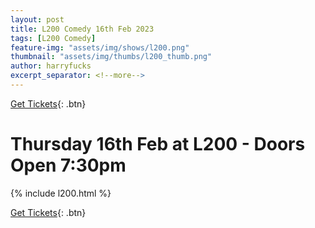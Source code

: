 ```yaml
---
layout: post
title: L200 Comedy 16th Feb 2023
tags: [L200 Comedy]
feature-img: "assets/img/shows/l200.png"
thumbnail: "assets/img/thumbs/l200_thumb.png"
author: harryfucks
excerpt_separator: <!--more-->
---
```


[Get Tickets](https://bit.ly/l200230216){: .btn}

# Thursday 16th Feb at L200 - Doors Open 7:30pm

{% include l200.html %}

[Get Tickets](https://bit.ly/l200230216){: .btn}
